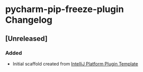 <!-- Keep a Changelog guide -> https://keepachangelog.com -->

# pycharm-pip-freeze-plugin Changelog

## [Unreleased]
### Added
- Initial scaffold created from [IntelliJ Platform Plugin Template](https://github.com/JetBrains/intellij-platform-plugin-template)

